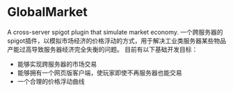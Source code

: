 # GlobalMarket
A cross-server spigot plugin that simulate market economy.
一个跨服务器的spigot插件，以模拟市场经济的价格浮动的方式，用于解决工业类服务器某些物品产能过高导致服务器经济完全失衡的问题。
目前有以下基础开发目标：
+ 能够实现跨服务器的市场交易
+ 能够拥有一个网页版客户端，使玩家即使不再服务器也能交易
+ 一个合理的价格浮动曲线
